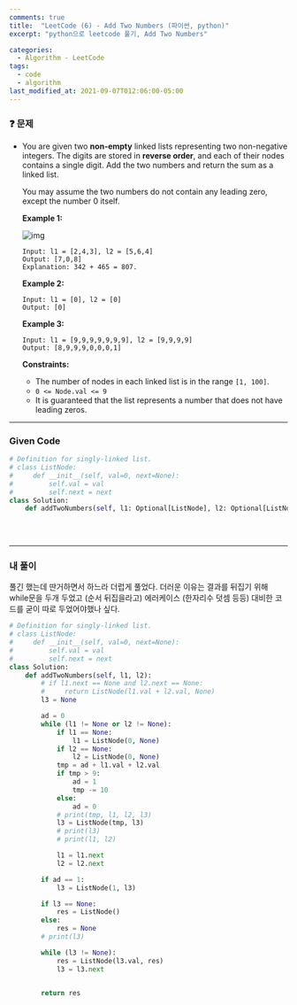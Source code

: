 ```yaml
---
comments: true
title:  "LeetCode (6) - Add Two Numbers (파이썬, python)"
excerpt: "python으로 leetcode 풀기, Add Two Numbers"

categories:
  - Algorithm - LeetCode
tags:
  - code
  - algorithm
last_modified_at: 2021-09-07T012:06:00-05:00
---
```


### ❓ 문제

- You are given two **non-empty** linked lists representing two non-negative integers. The digits are stored in **reverse order**, and each of their nodes contains a single digit. Add the two numbers and return the sum as a linked list.

  You may assume the two numbers do not contain any leading zero, except the number 0 itself.

   

  **Example 1:**

  ![img](https://assets.leetcode.com/uploads/2020/10/02/addtwonumber1.jpg)

  ```
  Input: l1 = [2,4,3], l2 = [5,6,4]
  Output: [7,0,8]
  Explanation: 342 + 465 = 807.
  ```

  **Example 2:**

  ```
  Input: l1 = [0], l2 = [0]
  Output: [0]
  ```

  **Example 3:**

  ```
  Input: l1 = [9,9,9,9,9,9,9], l2 = [9,9,9,9]
  Output: [8,9,9,9,0,0,0,1]
  ```

   

  **Constraints:**

  - The number of nodes in each linked list is in the range `[1, 100]`.
  - `0 <= Node.val <= 9`
  - It is guaranteed that the list represents a number that does not have leading zeros.

---

### Given Code

```python
# Definition for singly-linked list.
# class ListNode:
#     def __init__(self, val=0, next=None):
#         self.val = val
#         self.next = next
class Solution:
    def addTwoNumbers(self, l1: Optional[ListNode], l2: Optional[ListNode]) -> Optional[ListNode]:
        
  
            
```

-----

### 내 풀이

풀긴 했는데 딴거하면서 하느라 더럽게 풀었다. 더러운 이유는 결과를 뒤집기 위해 while문을 두개 두었고 (순서 뒤집을라고) 에러케이스 (한자리수 덧셈 등등) 대비한 코드를 굳이 따로 두었어야했나 싶다.

```python
# Definition for singly-linked list.
# class ListNode:
#     def __init__(self, val=0, next=None):
#         self.val = val
#         self.next = next
class Solution:
    def addTwoNumbers(self, l1, l2):
        # if l1.next == None and l2.next == None:
        #     return ListNode(l1.val + l2.val, None)
        l3 = None

        ad = 0
        while (l1 != None or l2 != None):
            if l1 == None:
                l1 = ListNode(0, None)
            if l2 == None:
                l2 = ListNode(0, None)
            tmp = ad + l1.val + l2.val
            if tmp > 9:
                ad = 1
                tmp -= 10
            else:
                ad = 0
            # print(tmp, l1, l2, l3)
            l3 = ListNode(tmp, l3)
            # print(l3)
            # print(l1, l2)

            l1 = l1.next
            l2 = l2.next

        if ad == 1:
            l3 = ListNode(1, l3)

        if l3 == None:
            res = ListNode()
        else:
            res = None
        # print(l3)

        while (l3 != None):
            res = ListNode(l3.val, res)
            l3 = l3.next


        return res
```

